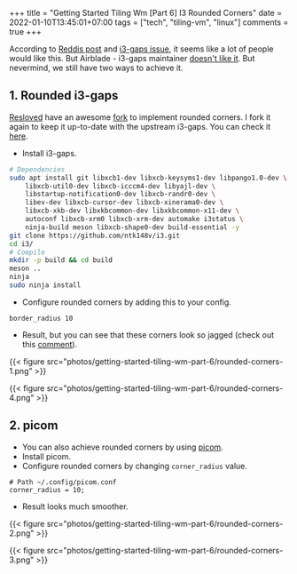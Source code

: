 +++
title = "Getting Started Tiling Wm [Part 6] I3 Rounded Corners"
date = 2022-01-10T13:45:01+07:00
tags = ["tech", "tiling-vm", "linux"]
comments = true
+++

According to [Reddis post](https://www.reddit.com/r/unixporn/comments/7h0rm0/what_would_you_want_in_a_wm/) and [i3-gaps issue](https://github.com/Airblader/i3/issues/167), it seems like a lot of people would like this. But Airblade - i3-gaps maintainer [doesn't like it](https://github.com/Airblader/i3/issues/167#issuecomment-328562433). But nevermind, we still have two ways to achieve it.

## 1. Rounded i3-gaps

[Resloved](https://github.com/resloved) have an awesome [fork](https://github.com/resloved/i3) to implement rounded corners. I fork it again to keep it up-to-date with the upstream i3-gaps. You can check it [here](https://github.com/ntk148v/i3).

- Install i3-gaps.

```bash
# Dependencies
sudo apt install git libxcb1-dev libxcb-keysyms1-dev libpango1.0-dev \
    libxcb-util0-dev libxcb-icccm4-dev libyajl-dev \
    libstartup-notification0-dev libxcb-randr0-dev \
    libev-dev libxcb-cursor-dev libxcb-xinerama0-dev \
    libxcb-xkb-dev libxkbcommon-dev libxkbcommon-x11-dev \
    autoconf libxcb-xrm0 libxcb-xrm-dev automake i3status \
    ninja-build meson libxcb-shape0-dev build-essential -y
git clone https://github.com/ntk148v/i3.git
cd i3/
# Compile
mkdir -p build && cd build
meson ..
ninja
sudo ninja install
```

- Configure rounded corners by adding this to your config.

```
border_radius 10
```

- Result, but you can see that these corners look so jagged (check out this [comment](https://github.com/Airblader/i3/issues/167#issuecomment-485263770)).

{{< figure src="photos/getting-started-tiling-wm-part-6/rounded-corners-1.png" >}}

{{< figure src="photos/getting-started-tiling-wm-part-6/rounded-corners-4.png" >}}

## 2. picom

- You can also achieve rounded corners by using [picom](https://github.com/yshui/picom).
- Install picom.
- Configure rounded corners by changing `corner_radius` value.

```
# Path ~/.config/picom.conf
corner_radius = 10;
```

- Result looks much smoother.

{{< figure src="photos/getting-started-tiling-wm-part-6/rounded-corners-2.png" >}}

{{< figure src="photos/getting-started-tiling-wm-part-6/rounded-corners-3.png" >}}

